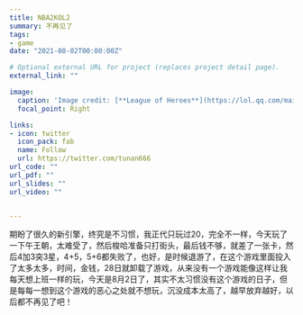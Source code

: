 ```yaml
---
title: NBA2KOL2
summary: 不再见了
tags:
- game
date: "2021-08-02T00:00:00Z"

# Optional external URL for project (replaces project detail page).
external_link: ""

image:
  caption: 'Image credit: [**League of Heroes**](https://lol.qq.com/main.shtml)'
  focal_point: Right

links:
- icon: twitter
  icon_pack: fab
  name: Follow
  url: https://twitter.com/tunan666
url_code: ""
url_pdf: ""
url_slides: ""
url_video: ""


---
```

期盼了很久的新引擎，终究是不习惯，我正代只玩过20，完全不一样，今天玩了一下午王朝，太难受了，然后梭哈准备只打街头，最后钱不够，就差了一张卡，然后4加3突3星，4+5，5+6都失败了，也好，是时候退游了，在这个游戏里面投入了太多太多，时间，金钱，28日就卸载了游戏，从来没有一个游戏能像这样让我每天想上班一样的玩，今天是8月2日了，其实不太习惯没有这个游戏的日子，但是每每一想到这个游戏的恶心之处就不想玩，沉没成本太高了，越早放弃越好，以后都不再见了吧！
